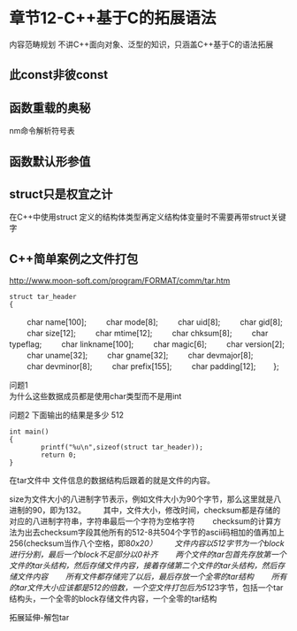 # 章节12-C++基于C的拓展语法

内容范畴规划 不讲C++面向对象、泛型的知识，只涵盖C++基于C的语法拓展

## 此const非彼const

## 函数重载的奥秘

nm命令解析符号表

## 函数默认形参值

## struct只是权宜之计
在C++中使用struct 定义的结构体类型再定义结构体变量时不需要再带struct关键字


## C++简单案例之文件打包

http://www.moon-soft.com/program/FORMAT/comm/tar.htm

    struct tar_header
    {
　　	char name[100];
　　	char mode[8];
　　	char uid[8];
　　	char gid[8];
　　	char size[12];
　　	char mtime[12];
　　	char chksum[8];
　　	char typeflag;
　　	char linkname[100];
　　	char magic[6];
　　	char version[2];
　　	char uname[32];
　　	char gname[32];
　　	char devmajor[8];
　　	char devminor[8];
　　	char prefix[155];
　　	char padding[12];
　　};

问题1  
        为什么这些数据成员都是使用char类型而不是用int
    
问题2
        下面输出的结果是多少 512

```
int main()
{
        printf("%u\n",sizeof(struct tar_header));
        return 0;
}  
```

  

   在tar文件中 文件信息的数据结构后跟着的就是文件的内容。
   
   size为文件大小的八进制字节表示，例如文件大小为90个字节，那么这里就是八进制的90，即为132。
　　其中，文件大小，修改时间，checksum都是存储的对应的八进制字符串，字符串最后一个字符为空格字符
　　checksum的计算方法为出去checksum字段其他所有的512-8共504个字节的ascii码相加的值再加上256(checksum当作八个空格，即8*0x20）
　　文件内容以512字节为一个block进行分割，最后一个block不足部分以0补齐
　　两个文件的tar包首先存放第一个文件的tar头结构，然后存储文件内容，接着存储第二个文件的tar头结构，然后存储文件内容
　　所有文件都存储完了以后，最后存放一个全零的tar结构
　　所有的tar文件大小应该都是512的倍数，一个空文件打包后为512*3字节，包括一个tar结构头，一个全零的block存储文件内容，一个全零的tar结构

拓展延伸-解包tar
